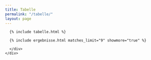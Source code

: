 ```yaml
---
title: Tabelle
permalink: "/tabelle/"
layout: page
---
```


<main class="flex-grow-1 d-flex flex-column">
  <!--===== Ergebnisse & Tabelle =====-->
  <section id="ergebnisse-tabelle" class="section-bg flex-grow-1">
    <div class="container px-0 px-sm-3">
      <div class="row teams my-4">
        
      {% include tabelle.html %}

      {% include ergebnisse.html matches_limit="9" showmore="true" %}

      </div>
    </div>
  </section>
</main>